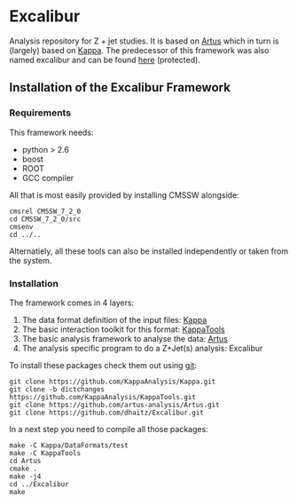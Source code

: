 Excalibur
=========

Analysis repository for Z + jet studies.
It is based on [Artus](https://github.com/artus-analysis/Artus "Artus Analysis") which in turn is (largely) based on [Kappa](https://github.com/KappaAnalysis "Kappa and KappaTools").
The predecessor of this framework was also named excalibur and can be found [here](https://ekptrac.physik.uni-karlsruhe.de/trac/excalibur "excalibur")  (protected).

## Installation of the Excalibur Framework

### Requirements
This framework needs:
- python > 2.6
- boost
- ROOT
- GCC compiler

All that is most easily provided by installing CMSSW alongside:
```
cmsrel CMSSW_7_2_0
cd CMSSW_7_2_0/src
cmsenv
cd ../..
```
Alternatiely, all these tools can also be installed independently or taken from the system.

### Installation
The framework comes in 4 layers:

1. The data format definition of the input files: [Kappa](https://github.com/KappaAnalysis/Kappa "Kappa")
2. The basic interaction toolkit for this format: [KappaTools](https://github.com/KappaAnalysis/KappaTools "KappaTools")
3. The basic analysis framework to analyse the data: [Artus](https://github.com/artus-analysis/Artus "Artus")
4. The analysis specific program to do a Z+Jet(s) analysis: Excalibur

To install these packages check them out using [git]():
```
git clone https://github.com/KappaAnalysis/Kappa.git
git clone -b dictchanges https://github.com/KappaAnalysis/KappaTools.git
git clone https://github.com/artus-analysis/Artus.git
git clone https://github.com/dhaitz/Excalibur.git
```

In a next step you need to compile all those packages:
```
make -C Kappa/DataFormats/test
make -C KappaTools
cd Artus
cmake .
make -j4
cd ../Excalibur
make
```
